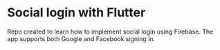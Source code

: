 # Social login with Flutter

Repo created to learn how to implement social login using Firebase. The app supports both Google and Facebook signing in.
